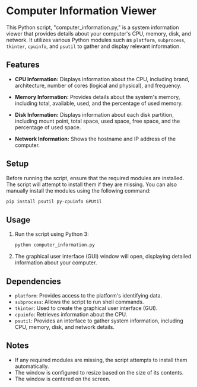 # Computer Information Viewer

This Python script, "computer_information.py," is a system information viewer that provides details about your computer's CPU, memory, disk, and network. It utilizes various Python modules such as `platform`, `subprocess`, `tkinter`, `cpuinfo`, and `psutil` to gather and display relevant information.

## Features

- **CPU Information:** Displays information about the CPU, including brand, architecture, number of cores (logical and physical), and frequency.

- **Memory Information:** Provides details about the system's memory, including total, available, used, and the percentage of used memory.

- **Disk Information:** Displays information about each disk partition, including mount point, total space, used space, free space, and the percentage of used space.

- **Network Information:** Shows the hostname and IP address of the computer.

## Setup

Before running the script, ensure that the required modules are installed. The script will attempt to install them if they are missing. You can also manually install the modules using the following command:

```bash
pip install psutil py-cpuinfo GPUtil
```

## Usage

1. Run the script using Python 3:

    ```bash
    python computer_information.py
    ```

2. The graphical user interface (GUI) window will open, displaying detailed information about your computer.

## Dependencies

- `platform`: Provides access to the platform's identifying data.
- `subprocess`: Allows the script to run shell commands.
- `tkinter`: Used to create the graphical user interface (GUI).
- `cpuinfo`: Retrieves information about the CPU.
- `psutil`: Provides an interface to gather system information, including CPU, memory, disk, and network details.

## Notes

- If any required modules are missing, the script attempts to install them automatically.
- The window is configured to resize based on the size of its contents.
- The window is centered on the screen.
